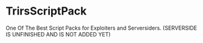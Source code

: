 # TrirsScriptPack
One Of The Best Script Packs for Exploiters and Serversiders.
(SERVERSIDE IS UNFINISHED AND IS NOT ADDED YET)

